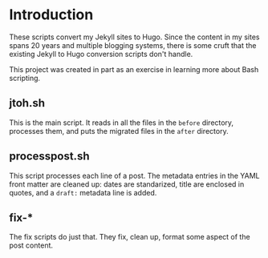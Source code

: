 # Introduction
These scripts convert my Jekyll sites to Hugo. Since the content in my sites spans 20 years and
multiple blogging systems, there is some cruft that the existing Jekyll to Hugo conversion scripts
don't handle.

This project was created in part as an exercise in learning more about Bash scripting.

## jtoh.sh
This is the main script. It reads in all the files in the `before` directory, processes them, and
puts the migrated files in the `after` directory.

## processpost.sh
This script processes each line of a post. The metadata entries in the YAML front matter are cleaned
up: dates are standarized, title are enclosed in quotes, and a `draft:` metadata line is added.

## fix-*
The fix scripts do just that. They fix, clean up, format some aspect of the post content.


